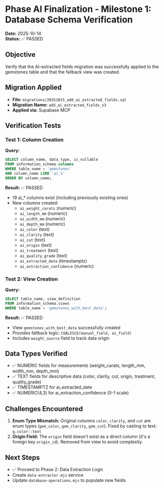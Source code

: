 # Phase AI Finalization - Milestone 1: Database Schema Verification

**Date:** 2025-10-14  
**Status:** ✅ PASSED

## Objective
Verify that the AI-extracted fields migration was successfully applied to the gemstones table and that the fallback view was created.

## Migration Applied
- **File:** `migrations/20251015_add_ai_extracted_fields.sql`
- **Migration Name:** `add_ai_extracted_fields_v3`
- **Applied via:** Supabase MCP

## Verification Tests

### Test 1: Column Creation
**Query:**
```sql
SELECT column_name, data_type, is_nullable
FROM information_schema.columns
WHERE table_name = 'gemstones'
AND column_name LIKE 'ai_%'
ORDER BY column_name;
```

**Result:** ✅ PASSED
- 19 ai_* columns exist (including previously existing ones)
- New columns created:
  - `ai_weight_carats` (numeric)
  - `ai_length_mm` (numeric)
  - `ai_width_mm` (numeric)
  - `ai_depth_mm` (numeric)
  - `ai_color` (text)
  - `ai_clarity` (text)
  - `ai_cut` (text)
  - `ai_origin` (text)
  - `ai_treatment` (text)
  - `ai_quality_grade` (text)
  - `ai_extracted_date` (timestamptz)
  - `ai_extraction_confidence` (numeric)

### Test 2: View Creation
**Query:**
```sql
SELECT table_name, view_definition
FROM information_schema.views
WHERE table_name = 'gemstones_with_best_data';
```

**Result:** ✅ PASSED
- View `gemstones_with_best_data` successfully created
- Provides fallback logic: `COALESCE(manual_field, ai_field)`
- Includes `weight_source` field to track data origin

## Data Types Verified
- ✅ NUMERIC fields for measurements (weight_carats, length_mm, width_mm, depth_mm)
- ✅ TEXT fields for descriptive data (color, clarity, cut, origin, treatment, quality_grade)
- ✅ TIMESTAMPTZ for ai_extracted_date
- ✅ NUMERIC(4,3) for ai_extraction_confidence (0-1 scale)

## Challenges Encountered
1. **Enum Type Mismatch:** Original columns `color`, `clarity`, and `cut` are enum types (`gem_color`, `gem_clarity`, `gem_cut`). Fixed by casting to text: `g.color::text`
2. **Origin Field:** The `origin` field doesn't exist as a direct column (it's a foreign key `origin_id`). Removed from view to avoid complexity.

## Next Steps
- ✅ Proceed to Phase 2: Data Extraction Logic
- Create `data-extractor.mjs` service
- Update `database-operations.mjs` to populate new fields

